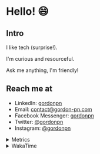 # Hello! 😄

## Intro

I like tech (surprise!).

I'm curious and resourceful.

Ask me anything, I'm friendly!

## Reach me at

- LinkedIn: [gordonpn](https://www.linkedin.com/in/gordonpn/)
- Email: [contact@gordon-pn.com](mailto:contact@gordon-pn.com)
- Facebook Messenger: [gordonpn](https://www.messenger.com/t/Gordonpn)
- Twitter: [@gordonpn](https://twitter.com/Gordonpn)
- Instagram: [@gordonpn](https://www.instagram.com/gordonpn/)

<details>
  <summary>Metrics</summary>

  <img align="center" src="https://github.com/gordonpn/gordonpn/blob/master/github-metrics.svg" alt="GitHub Metrics">

</details>

<details>
  <summary>WakaTime</summary>

  <!--START_SECTION:waka-->
📊 **This Week I Spent My Time On** 

```text
💬 Programming Languages: 
Java                     3 hrs 49 mins       ███████████████░░░░░░░░░░   59.64 % 
Other                    37 mins             ██░░░░░░░░░░░░░░░░░░░░░░░   09.83 % 
XML                      31 mins             ██░░░░░░░░░░░░░░░░░░░░░░░   08.11 % 
SQL                      30 mins             ██░░░░░░░░░░░░░░░░░░░░░░░   08.03 % 
TypeScript               28 mins             ██░░░░░░░░░░░░░░░░░░░░░░░   07.53 % 

🔥 Editors: 
IntelliJ IDEA            4 hrs 37 mins       ██████████████████░░░░░░░   72.19 % 
Cursor                   1 hr 9 mins         ████░░░░░░░░░░░░░░░░░░░░░   17.97 % 
VS Code                  37 mins             ██░░░░░░░░░░░░░░░░░░░░░░░   09.83 % 
```


 Last Updated on 05/10/2024 16:24:31 UTC
<!--END_SECTION:waka-->
</details>

